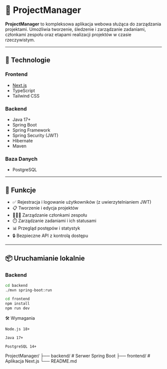 # 📁 ProjectManager

**ProjectManager** to kompleksowa aplikacja webowa służąca do zarządzania projektami. Umożliwia tworzenie, śledzenie i zarządzanie zadaniami, członkami zespołu oraz etapami realizacji projektów w czasie rzeczywistym.

---

## 🚀 Technologie

### Frontend
- [Next.js](https://nextjs.org/)
- TypeScript
- Tailwind CSS

### Backend
- Java 17+
- Spring Boot
- Spring Framework
- Spring Security (JWT)
- Hibernate
- Maven

### Baza Danych
- PostgreSQL

---

## 🔧 Funkcje

- ✅ Rejestracja i logowanie użytkowników (z uwierzytelnianiem JWT)
- 📋 Tworzenie i edycja projektów
- 🧑‍🤝‍🧑 Zarządzanie członkami zespołu
- ⏱️ Zarządzanie zadaniami i ich statusami
- 📊 Przegląd postępów i statystyk
- 🔒 Bezpieczne API z kontrolą dostępu

---

## 📦 Uruchamianie lokalnie

### Backend

```bash
cd backend
./mvn spring-boot:run

cd frontend
npm install
npm run dev
```
🛠 Wymagania

    Node.js 18+

    Java 17+

    PostgreSQL 14+

ProjectManager/
├── backend/           # Serwer Spring Boot
├── frontend/          # Aplikacja Next.js
└── README.md
